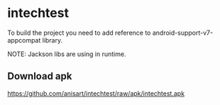 intechtest
==========
To build the project you need to add reference to android-support-v7-appcompat library.

NOTE: Jackson libs are using in runtime.

Download apk
------------
https://github.com/anisart/intechtest/raw/apk/intechtest.apk
